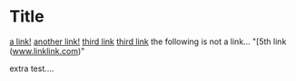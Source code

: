 # Title

[a link!](https://something.com)
[another link!](some-page.html)
[third link]()
[third link](www.google.com/test)
the following is not a link...
"[5th link (www.linklink.com)"

extra test....
